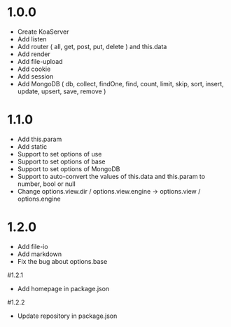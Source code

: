 # 1.0.0
* Create KoaServer
* Add listen
* Add router ( all, get, post, put, delete ) and this.data
* Add render
* Add file-upload
* Add cookie
* Add session
* Add MongoDB ( db, collect, findOne, find, count, limit, skip, sort, insert, update, upsert, save, remove )

# 1.1.0
* Add this.param
* Add static
* Support to set options of use
* Support to set options of base
* Support to set options of MongoDB
* Support to auto-convert the values of this.data and this.param to number, bool or null
* Change options.view.dir / options.view.engine -> options.view / options.engine

# 1.2.0
* Add file-io
* Add markdown
* Fix the bug about options.base

#1.2.1
* Add homepage in package.json

#1.2.2
* Update repository in package.json